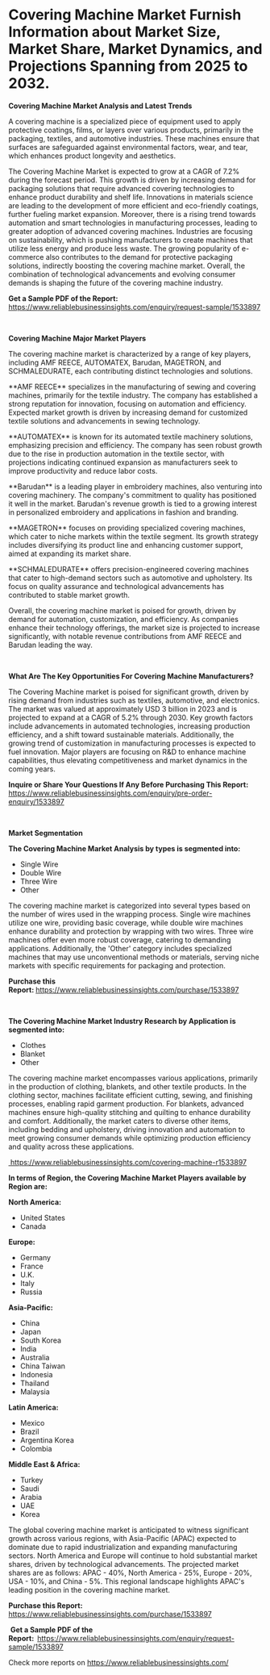 <p><h1>Covering Machine Market Furnish Information about Market Size, Market Share, Market Dynamics, and Projections Spanning from 2025 to 2032.</h1></p><p><strong>Covering Machine Market Analysis and Latest Trends</strong></p>
<p><p>A covering machine is a specialized piece of equipment used to apply protective coatings, films, or layers over various products, primarily in the packaging, textiles, and automotive industries. These machines ensure that surfaces are safeguarded against environmental factors, wear, and tear, which enhances product longevity and aesthetics. </p><p>The Covering Machine Market is expected to grow at a CAGR of 7.2% during the forecast period. This growth is driven by increasing demand for packaging solutions that require advanced covering technologies to enhance product durability and shelf life. Innovations in materials science are leading to the development of more efficient and eco-friendly coatings, further fueling market expansion. Moreover, there is a rising trend towards automation and smart technologies in manufacturing processes, leading to greater adoption of advanced covering machines. Industries are focusing on sustainability, which is pushing manufacturers to create machines that utilize less energy and produce less waste. The growing popularity of e-commerce also contributes to the demand for protective packaging solutions, indirectly boosting the covering machine market. Overall, the combination of technological advancements and evolving consumer demands is shaping the future of the covering machine industry.</p></p>
<p><strong>Get a Sample PDF of the Report:&nbsp;</strong> <a href="https://www.reliablebusinessinsights.com/enquiry/request-sample/1533897?utm_campaign=3035&utm_medium=2&utm_source=Github&utm_content=ia&utm_term=08042025&utm_id=covering-machine">https://www.reliablebusinessinsights.com/enquiry/request-sample/1533897</a></p>
<p>&nbsp;</p>
<p><strong>Covering Machine Major Market Players</strong></p>
<p><p>The covering machine market is characterized by a range of key players, including AMF REECE, AUTOMATEX, Barudan, MAGETRON, and SCHMALEDURATE, each contributing distinct technologies and solutions.</p><p>**AMF REECE** specializes in the manufacturing of sewing and covering machines, primarily for the textile industry. The company has established a strong reputation for innovation, focusing on automation and efficiency. Expected market growth is driven by increasing demand for customized textile solutions and advancements in sewing technology. </p><p>**AUTOMATEX** is known for its automated textile machinery solutions, emphasizing precision and efficiency. The company has seen robust growth due to the rise in production automation in the textile sector, with projections indicating continued expansion as manufacturers seek to improve productivity and reduce labor costs.</p><p>**Barudan** is a leading player in embroidery machines, also venturing into covering machinery. The company's commitment to quality has positioned it well in the market. Barudan's revenue growth is tied to a growing interest in personalized embroidery and applications in fashion and branding. </p><p>**MAGETRON** focuses on providing specialized covering machines, which cater to niche markets within the textile segment. Its growth strategy includes diversifying its product line and enhancing customer support, aimed at expanding its market share.</p><p>**SCHMALEDURATE** offers precision-engineered covering machines that cater to high-demand sectors such as automotive and upholstery. Its focus on quality assurance and technological advancements has contributed to stable market growth.</p><p>Overall, the covering machine market is poised for growth, driven by demand for automation, customization, and efficiency. As companies enhance their technology offerings, the market size is projected to increase significantly, with notable revenue contributions from AMF REECE and Barudan leading the way.</p></p>
<p>&nbsp;</p>
<p><strong>What Are The Key Opportunities For Covering Machine Manufacturers?</strong></p>
<p><p>The Covering Machine market is poised for significant growth, driven by rising demand from industries such as textiles, automotive, and electronics. The market was valued at approximately USD 3 billion in 2023 and is projected to expand at a CAGR of 5.2% through 2030. Key growth factors include advancements in automated technologies, increasing production efficiency, and a shift toward sustainable materials. Additionally, the growing trend of customization in manufacturing processes is expected to fuel innovation. Major players are focusing on R&D to enhance machine capabilities, thus elevating competitiveness and market dynamics in the coming years.</p></p>
<p><strong>Inquire or Share Your Questions If Any Before Purchasing This Report:</strong> <a href="https://www.reliablebusinessinsights.com/enquiry/pre-order-enquiry/1533897?utm_campaign=3035&utm_medium=2&utm_source=Github&utm_content=ia&utm_term=08042025&utm_id=covering-machine">https://www.reliablebusinessinsights.com/enquiry/pre-order-enquiry/1533897</a></p>
<p>&nbsp;</p>
<p><strong>Market Segmentation</strong></p>
<p><strong>The Covering Machine Market Analysis by types is segmented into:</strong></p>
<p><ul><li>Single Wire</li><li>Double Wire</li><li>Three Wire</li><li>Other</li></ul></p>
<p><p>The covering machine market is categorized into several types based on the number of wires used in the wrapping process. Single wire machines utilize one wire, providing basic coverage, while double wire machines enhance durability and protection by wrapping with two wires. Three wire machines offer even more robust coverage, catering to demanding applications. Additionally, the 'Other' category includes specialized machines that may use unconventional methods or materials, serving niche markets with specific requirements for packaging and protection.</p></p>
<p><strong>Purchase this Report:&nbsp;</strong><a href="https://www.reliablebusinessinsights.com/purchase/1533897?utm_campaign=3035&utm_medium=2&utm_source=Github&utm_content=ia&utm_term=08042025&utm_id=covering-machine">https://www.reliablebusinessinsights.com/purchase/1533897</a></p>
<p>&nbsp;</p>
<p><strong>The Covering Machine Market Industry Research by Application is segmented into:</strong></p>
<p><ul><li>Clothes</li><li>Blanket</li><li>Other</li></ul></p>
<p><p>The covering machine market encompasses various applications, primarily in the production of clothing, blankets, and other textile products. In the clothing sector, machines facilitate efficient cutting, sewing, and finishing processes, enabling rapid garment production. For blankets, advanced machines ensure high-quality stitching and quilting to enhance durability and comfort. Additionally, the market caters to diverse other items, including bedding and upholstery, driving innovation and automation to meet growing consumer demands while optimizing production efficiency and quality across these applications.</p></p>
<p><a href="https://www.reliablebusinessinsights.com/covering-machine-r1533897?utm_campaign=3035&utm_medium=2&utm_source=Github&utm_content=ia&utm_term=08042025&utm_id=covering-machine">&nbsp;https://www.reliablebusinessinsights.com/covering-machine-r1533897</a></p>
<p><strong>In terms of Region, the Covering Machine Market Players available by Region are:</strong></p>
<p>
    <p> <strong> North America: </strong>
        <ul>
            <li>United States</li>
            <li>Canada</li>
        </ul>
        </p> 
    <p> <strong> Europe: </strong>
        <ul>
            <li>Germany</li>
            <li>France</li>
            <li>U.K.</li>
            <li>Italy</li>
            <li>Russia</li>
        </ul>
        </p> 
    <p> <strong> Asia-Pacific: </strong>
        <ul>
            <li>China</li>
            <li>Japan</li>
            <li>South Korea</li>
            <li>India</li>
            <li>Australia</li>
            <li>China Taiwan</li>
            <li>Indonesia</li>
            <li>Thailand</li>
            <li>Malaysia</li>
        </ul>
        </p> 
    <p> <strong> Latin America: </strong>
        <ul>
            <li>Mexico</li>
            <li>Brazil</li>
            <li>Argentina Korea</li>
            <li>Colombia</li>
        </ul>
        </p> 
    <p> <strong> Middle East & Africa: </strong>
        <ul>
            <li>Turkey</li>
            <li>Saudi</li>
            <li>Arabia</li>
            <li>UAE</li>
            <li>Korea</li>
        </ul>
    </p>
    </p>
<p><p>The global covering machine market is anticipated to witness significant growth across various regions, with Asia-Pacific (APAC) expected to dominate due to rapid industrialization and expanding manufacturing sectors. North America and Europe will continue to hold substantial market shares, driven by technological advancements. The projected market shares are as follows: APAC - 40%, North America - 25%, Europe - 20%, USA - 10%, and China - 5%. This regional landscape highlights APAC's leading position in the covering machine market.</p></p>
<p><strong>Purchase this Report: </strong><a href="https://www.reliablebusinessinsights.com/purchase/1533897?utm_campaign=3035&utm_medium=2&utm_source=Github&utm_content=ia&utm_term=08042025&utm_id=covering-machine">https://www.reliablebusinessinsights.com/purchase/1533897</a></p>
<p>&nbsp;<strong>Get a Sample PDF of the Report:&nbsp;&nbsp;</strong><a href="https://www.reliablebusinessinsights.com/enquiry/request-sample/1533897?utm_campaign=3035&utm_medium=2&utm_source=Github&utm_content=ia&utm_term=08042025&utm_id=covering-machine">https://www.reliablebusinessinsights.com/enquiry/request-sample/1533897</a></p>
<p><strong></strong></p>
<p>Check more reports on <a href="https://www.reliablebusinessinsights.com/?utm_campaign=3035&utm_medium=2&utm_source=Github&utm_content=ia&utm_term=08042025&utm_id=covering-machine">https://www.reliablebusinessinsights.com/</a></p>